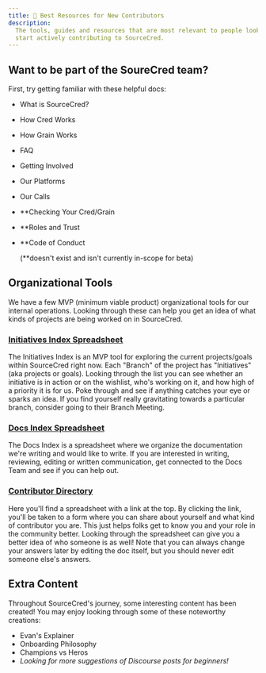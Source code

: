 ```yaml
---
title: 🌱 Best Resources for New Contributors
description:
  The tools, guides and resources that are most relevant to people looking to
  start actively contributing to SourceCred.
---
```


## Want to be part of the SoureCred team?

First, try getting familiar with these helpful docs:

- What is SourceCred?
- How Cred Works
- How Grain Works
- FAQ
- Getting Involved
- Our Platforms
- Our Calls
- \*\*Checking Your Cred/Grain
- \*\*Roles and Trust
- \*\*Code of Conduct

  (\*\*doesn't exist and isn't currently in-scope for beta)

## Organizational Tools

We have a few MVP (minimum viable product) organizational tools for our internal
operations. Looking through these can help you get an idea of what kinds of
projects are being worked on in SourceCred.

### <ins>[Initiatives Index Spreadsheet](https://docs.google.com/spreadsheets/d/1IYNXNghAnMAGPof3f9bZZQeIGxlOHJQrUmu9qONY3KQ/edit#gid=0)</ins>

The Initiatives Index is an MVP tool for exploring the current projects/goals
within SourceCred right now. Each "Branch" of the project has "Initiatives" (aka
projects or goals). Looking through the list you can see whether an initiative
is in action or on the wishlist, who's working on it, and how high of a priority
it is for us. Poke through and see if anything catches your eye or sparks an
idea. If you find yourself really gravitating towards a particular branch,
consider going to their Branch Meeting.

### <ins>[Docs Index Spreadsheet](https://docs.google.com/spreadsheets/d/1IYNXNghAnMAGPof3f9bZZQeIGxlOHJQrUmu9qONY3KQ/edit#gid=0)</ins>

The Docs Index is a spreadsheet where we organize the documentation we're
writing and would like to write. If you are interested in writing, reviewing,
editing or written communication, get connected to the Docs Team and see if you
can help out.

### <ins>[Contributor Directory](https://docs.google.com/spreadsheets/d/14cGVeH_s4eRSx0DKPZBlhel6QucAq5QzXoALr_EhBzM/edit#gid=1047682516)</ins>

Here you'll find a spreadsheet with a link at the top. By clicking the link,
you'll be taken to a form where you can share about yourself and what kind of
contributor you are. This just helps folks get to know you and your role in the
community better. Looking through the spreadsheet can give you a better idea of
who someone is as well! Note that you can always change your answers later by
editing the doc itself, but you should never edit someone else's answers.

## Extra Content

Throughout SourceCred's journey, some interesting content has been created! You
may enjoy looking through some of these noteworthy creations:

[//]: # "UNSURE WHAT THESE ARE, WHERE TO FIND THEM, OR WHAT THEIR RELEVANCE IS"

- Evan's Explainer
- Onboarding Philosophy
- Champions vs Heros
- _Looking for more suggestions of Discourse posts for beginners!_
